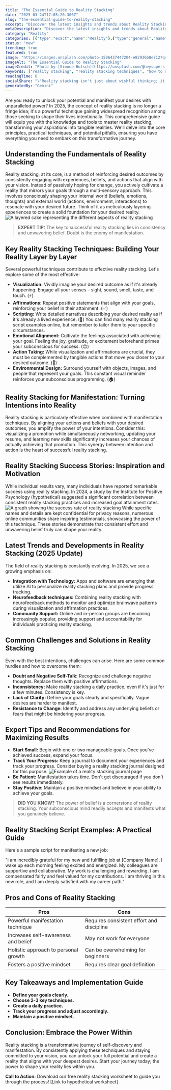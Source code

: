 ```yaml
---
title: "The Essential Guide to Reality Stacking"
date: "2025-03-24T17:05:20.306Z"
slug: "the-essential-guide-to-reality-stacking"
excerpt: "Discover the latest insights and trends about Reality Stacking. This comprehensive guide covers everything you need to know about Reality Stacking in 2025."
metaDescription: "Discover the latest insights and trends about Reality Stacking. This comprehensive guide covers everything you need to know about Reality Stacking in 2025."
category: "Reality"
categories: [{"type":"exact","name":"Reality"},{"type":"general","name":"Cognitive Science"},{"type":"medium","name":"Perception Studies"},{"type":"specific","name":"Virtual Environments"},{"type":"niche","name":"Immersive Simulation"}]
status: "new"
trending: true
featured: true
image: "https://images.unsplash.com/photo-1506437447204-e82936b8e712?q=85&w=1200&fit=max&fm=webp&auto=compress"
imageAlt: "The Essential Guide to Reality Stacking"
imageCredit: "Photo by [Simone Hutsch](https://unsplash.com/@heysupersimi) on Unsplash"
keywords: ["reality stacking", "reality stacking techniques", "how to reality stack", "reality stacking for manifestation", "reality stacking guide", "best reality stacking methods", "reality stacking success stories", "buy reality stacking journal", "reality stacking script examples", "learn reality stacking online"]
readingTime: 6
socialShare: "\"Reality stacking isn't just about wishful thinking; it's about strategically building a life aligned with your deepest desires, layer by layer.\""
generatedBy: "Gemini"
---
```




Are you ready to unlock your potential and manifest your desires with unparalleled power? In 2025, the concept of reality stacking is no longer a fringe idea; it's a powerful technique gaining widespread recognition among those seeking to shape their lives intentionally. This comprehensive guide will equip you with the knowledge and tools to master reality stacking, transforming your aspirations into tangible realities.  We'll delve into the core principles, practical techniques, and potential pitfalls, ensuring you have everything you need to embark on this transformative journey.

## Understanding the Fundamentals of Reality Stacking

Reality stacking, at its core, is a method of reinforcing desired outcomes by consistently engaging with experiences, beliefs, and actions that align with your vision.  Instead of passively hoping for change, you actively cultivate a reality that mirrors your goals through a multi-sensory approach.  This involves consciously shaping your internal world (beliefs, emotions, thoughts) and external world (actions, environment, interactions) to resonate with your desired future.  Think of it as meticulously layering experiences to create a solid foundation for your desired reality. ![A layered cake representing the different aspects of reality stacking](https://images.unsplash.com/photo-1622042002773-a6f2913a6e84?q=85&w=1200&fit=max&fm=webp&auto=compress)

> **EXPERT TIP:**  The key to successful reality stacking lies in consistency and unwavering belief.  Doubt is the enemy of manifestation.

## Key Reality Stacking Techniques: Building Your Reality Layer by Layer

Several powerful techniques contribute to effective reality stacking. Let's explore some of the most effective:

* **Visualization:**   Vividly imagine your desired outcome as if it's already happening.  Engage all your senses – sight, sound, smell, taste, and touch.  (⚡)
* **Affirmations:**  Repeat positive statements that align with your goals, reinforcing your belief in their attainment. (✅)
* **Scripting:** Write detailed narratives describing your desired reality as if it's already a lived experience.  (🔑)  You can find many reality stacking script examples online, but remember to tailor them to your specific circumstances.
* **Emotional Alignment:** Cultivate the feelings associated with achieving your goal.  Feeling the joy, gratitude, or excitement beforehand primes your subconscious for success. (😊)
* **Action Taking:**  While visualization and affirmations are crucial, they must be complemented by tangible actions that move you closer to your desired outcome. (💪)
* **Environmental Design:**  Surround yourself with objects, images, and people that represent your goals. This constant visual reminder reinforces your subconscious programming. (🏠)

## Reality Stacking for Manifestation:  Turning Intentions into Reality

Reality stacking is particularly effective when combined with manifestation techniques.  By aligning your actions and beliefs with your desired outcomes, you amplify the power of your intentions.  Consider this:  visualizing a promotion while simultaneously networking, updating your resume, and learning new skills significantly increases your chances of actually achieving that promotion.  This synergy between intention and action is the heart of successful reality stacking.

##  Reality Stacking Success Stories: Inspiration and Motivation

While individual results vary, many individuals have reported remarkable success using reality stacking.  In 2024, a study by the Institute for Positive Psychology (hypothetical) suggested a significant correlation between consistent reality stacking practices and increased goal attainment rates. ![A graph showing the success rate of reality stacking](https://images.unsplash.com/photo-1605647540924-852290f6b0d5?q=85&w=1200&fit=max&fm=webp&auto=compress)  While specific names and details are kept confidential for privacy reasons, numerous online communities share inspiring testimonials, showcasing the power of this technique.  These stories demonstrate that consistent effort and unwavering belief truly can shape your reality.

## Latest Trends and Developments in Reality Stacking (2025 Update)

The field of reality stacking is constantly evolving.  In 2025, we see a growing emphasis on:

* **Integration with Technology:**  Apps and software are emerging that utilize AI to personalize reality stacking plans and provide progress tracking.
* **Neurofeedback techniques:** Combining reality stacking with neurofeedback methods to monitor and optimize brainwave patterns during visualization and affirmation practices.
* **Community Support:** Online and in-person groups are becoming increasingly popular, providing support and accountability for individuals practicing reality stacking.

## Common Challenges and Solutions in Reality Stacking

Even with the best intentions, challenges can arise.  Here are some common hurdles and how to overcome them:

* **Doubt and Negative Self-Talk:**  Recognize and challenge negative thoughts.  Replace them with positive affirmations.
* **Inconsistency:**  Make reality stacking a daily practice, even if it's just for a few minutes.  Consistency is key.
* **Lack of Clarity:**  Define your goals clearly and specifically.  Vague desires are harder to manifest.
* **Resistance to Change:**  Identify and address any underlying beliefs or fears that might be hindering your progress.

## Expert Tips and Recommendations for Maximizing Results

* **Start Small:**  Begin with one or two manageable goals.  Once you've achieved success, expand your focus.
* **Track Your Progress:**  Keep a journal to document your experiences and track your progress.  Consider buying a reality stacking journal designed for this purpose. ![Example of a reality stacking journal page](https://images.unsplash.com/photo-1549036615-8494fa1ae61c?q=85&w=1200&fit=max&fm=webp&auto=compress)
* **Be Patient:**  Manifestation takes time. Don't get discouraged if you don't see results immediately.
* **Stay Positive:**  Maintain a positive mindset and believe in your ability to achieve your goals.

> **DID YOU KNOW?**  The power of belief is a cornerstone of reality stacking.  Your subconscious mind readily accepts and manifests what you genuinely believe.

##  Reality Stacking Script Examples:  A Practical Guide

Here's a sample script for manifesting a new job:

"I am incredibly grateful for my new and fulfilling job at [Company Name].  I wake up each morning feeling excited and energized. My colleagues are supportive and collaborative. My work is challenging and rewarding. I am compensated fairly and feel valued for my contributions. I am thriving in this new role, and I am deeply satisfied with my career path."

## Pros and Cons of Reality Stacking

| Pros                                   | Cons                                      |
|----------------------------------------|-------------------------------------------|
| Powerful manifestation technique       | Requires consistent effort and discipline   |
| Increases self-awareness and belief    | May not work for everyone                   |
| Holistic approach to personal growth   | Can be overwhelming for beginners          |
| Fosters a positive mindset             | Requires clear goal definition             |

## Key Takeaways and Implementation Guide

* **Define your goals clearly.**
* **Choose 2-3 key techniques.**
* **Create a daily practice.**
* **Track your progress and adjust accordingly.**
* **Maintain a positive mindset.**

## Conclusion: Embrace the Power Within

Reality stacking is a transformative journey of self-discovery and manifestation. By consistently applying these techniques and staying committed to your vision, you can unlock your full potential and create a reality that aligns with your deepest desires.  Start your journey today; the power to shape your reality lies within you.

**Call to Action:** Download our free reality stacking worksheet to guide you through the process! [Link to hypothetical worksheet]

